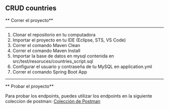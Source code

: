 ## CRUD countries


** Correr el proyecto**

---

1. Clonar el repositorio en tu computadora
2. Importar el proyecto en tu IDE (Eclipse, STS, VS Code)
3. Correr el comando Maven Clean
4. Correr el comando Maven Install
5. Importar la base de datos en mysql contenida en src/test/resoruces/countries_script.sql
6. Configurar el usuario y contraseña de tu MySQL en application.yml
7. Correr el comando Spring Boot App

---

** Probar el proyecto**

Para probar los endpoints, puedes utilizar los endpoints en la siguiente coleccion de postman:
[Colección de Postman](https://www.getpostman.com/collections/bad6a6f49c048870a531)
